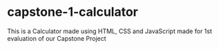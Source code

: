 # capstone-1-calculator

This is a Calculator made using HTML, CSS and JavaScript made for 1st evaluation of our Capstone Project
